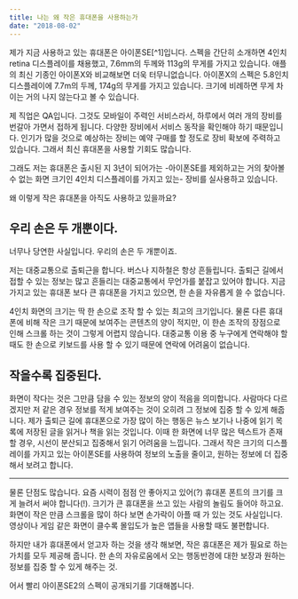 ```yaml
---
title: 나는 왜 작은 휴대폰을 사용하는가
date: "2018-08-02"
---
```


제가 지금 사용하고 있는 휴대폰은 아이폰SE[^1]입니다. 스펙을 간단히 소개하면 4인치 retina 디스플레이를 채용했고, 7.6mm의 두께와 113g의 무게를 가지고 있습니다. 애플의 최신 기종인 아이폰X와 비교해보면 더욱 터무니없습니다. 아이폰X의 스펙은 5.8인치 디스플레이에 7.7m의 두께, 174g의 무게를 가지고 있습니다. 크기에 비례하면 무게 차이는 거의 나지 않는다고 볼 수 있습니다. 

제 직업은 QA입니다. 그것도 모바일이 주력인 서비스라서, 하루에서 여러 개의 장비를 번갈아 가면서 접하게 됩니다. 다양한 장비에서 서비스 동작을 확인해야 하기 때문입니다. 인기가 많을 것으로 예상하는 장비는 예약 구매를 할 정도로 장비 확보에 주력하고 있습니다. 그래서 최신 휴대폰을 사용할 기회도 많습니다. 

그래도 저는 휴대폰은 출시된 지 3년이 되어가는 -아이폰SE를 제외하고는 거의 찾아볼 수 없는 화면 크기인 4인치 디스플레이를 가지고 있는- 장비를 실사용하고 있습니다. 

왜 이렇게 작은 휴대폰을 아직도 사용하고 있을까요? 

## 우리 손은 두 개뿐이다. 

너무나 당연한 사실입니다. 우리의 손은 두 개뿐이죠. 

저는 대중교통으로 출퇴근을 합니다. 버스나 지하철은 항상 흔들립니다. 출퇴근 길에서 접할 수 있는 정보는 많고 흔들리는 대중교통에서 무언가를 붙잡고 있어야 합니다. 지금 가지고 있는 휴대폰 보다 큰 휴대폰을 가지고 있으면, 한 손을 자유롭게 쓸 수 없습니다. 

4인치 화면의 크기는 딱 한 손으로 조작 할 수 있는 최고의 크기입니다. 물론 다른 휴대폰에 비해 작은 크기 때문에 보여주는 콘텐츠의 양이 적지만, 이 한손 조작의 장점으로 인해 스크롤 하는 것이 그렇게 어렵지 않습니다. 대중교통 이용 중 누구에게 연락해야 할 때도 한 손으로 키보드를 사용 할 수 있기 때문에 연락에 어려움이 없습니다. 

## 작을수록 집중된다.

화면이 작다는 것은 그만큼 담을 수 있는 정보의 양이 적음을 의미합니다. 사람마다 다르겠지만 저 같은 경우 정보를 적게 보여주는 것이 오히려 그 정보에 집중 할 수 있게 해줍니다. 제가 출퇴근 길에 휴대폰으로 가장 많이 하는 행동은 뉴스 보기나 나중에 읽기 목록에 저장된 글을 읽거나 책을 읽는 것입니다. 이때 한 화면에 너무 많은 텍스트가 존재할 경우, 시선이 분산되고 집중해서 읽기 어려움을 느낍니다. 그래서 작은 크기의 디스플레이를 가지고 있는 아이폰SE를 사용하여 정보의 노출을 줄이고, 원하는 정보에 더 집중해서 보려고 합니다.

---

물론 단점도 많습니다. 요즘 시력이 점점 안 좋아지고 있어(?) 휴대폰 폰트의 크기를 크게 늘려서 써야 합니다(!). 크기가 큰 휴대폰을 쓰고 있는 사람의 놀림도 들어야 하고요. 화면이 작은 만큼 스크롤을 많이 하다 보면 손가락이 아플 때 가 있는 것도 사실입니다. 영상이나 게임 같은 화면이 클수록 몰입도가 높은 앱들을 사용할 때도 불편합니다. 

하지만 내가 휴대폰에서 얻고자 하는 것을 생각 해보면, 작은 휴대폰은 제가 필요로 하는 가치를 모두 제공해 줍니다. 한 손의 자유로움에서 오는 행동반경에 대한 보장과 원하는 정보를 집중 할 수 있게 해주는 것. 

어서 빨리 아이폰SE2의 스펙이 공개되기를 기대해봅니다. 